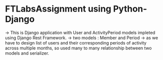 # FTLabsAssignment using Python-Django

-> This is Django application with User and ActivityPeriod models impleted using Django Rest Framework.
-> two models : Member and Period
-> as we have to design list of users and their corresponding periods of activity across multiple months,
    so used many to many relationship between two models and serializer.
   

